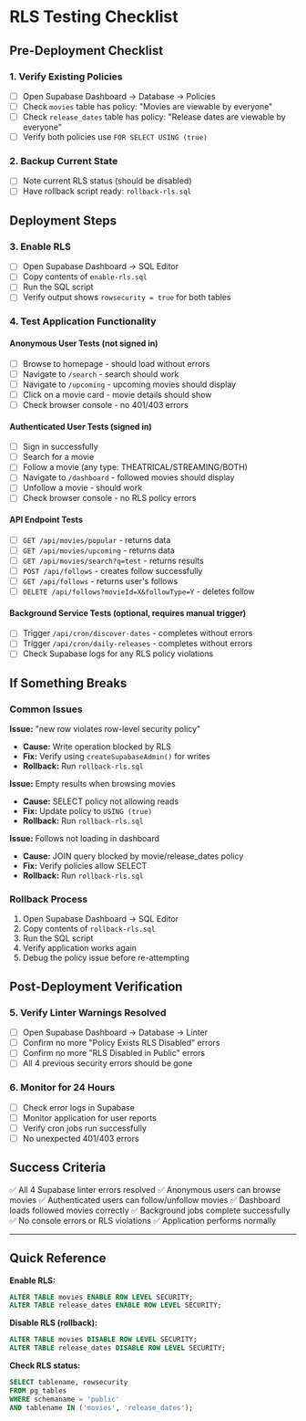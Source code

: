 # RLS Testing Checklist

## Pre-Deployment Checklist

### 1. Verify Existing Policies
- [ ] Open Supabase Dashboard → Database → Policies
- [ ] Check `movies` table has policy: "Movies are viewable by everyone"
- [ ] Check `release_dates` table has policy: "Release dates are viewable by everyone"
- [ ] Verify both policies use `FOR SELECT USING (true)`

### 2. Backup Current State
- [ ] Note current RLS status (should be disabled)
- [ ] Have rollback script ready: `rollback-rls.sql`

## Deployment Steps

### 3. Enable RLS
- [ ] Open Supabase Dashboard → SQL Editor
- [ ] Copy contents of `enable-rls.sql`
- [ ] Run the SQL script
- [ ] Verify output shows `rowsecurity = true` for both tables

### 4. Test Application Functionality

#### Anonymous User Tests (not signed in)
- [ ] Browse to homepage - should load without errors
- [ ] Navigate to `/search` - search should work
- [ ] Navigate to `/upcoming` - upcoming movies should display
- [ ] Click on a movie card - movie details should show
- [ ] Check browser console - no 401/403 errors

#### Authenticated User Tests (signed in)
- [ ] Sign in successfully
- [ ] Search for a movie
- [ ] Follow a movie (any type: THEATRICAL/STREAMING/BOTH)
- [ ] Navigate to `/dashboard` - followed movies should display
- [ ] Unfollow a movie - should work
- [ ] Check browser console - no RLS policy errors

#### API Endpoint Tests
- [ ] `GET /api/movies/popular` - returns data
- [ ] `GET /api/movies/upcoming` - returns data
- [ ] `GET /api/movies/search?q=test` - returns results
- [ ] `POST /api/follows` - creates follow successfully
- [ ] `GET /api/follows` - returns user's follows
- [ ] `DELETE /api/follows?movieId=X&followType=Y` - deletes follow

#### Background Service Tests (optional, requires manual trigger)
- [ ] Trigger `/api/cron/discover-dates` - completes without errors
- [ ] Trigger `/api/cron/daily-releases` - completes without errors
- [ ] Check Supabase logs for any RLS policy violations

## If Something Breaks

### Common Issues

**Issue:** "new row violates row-level security policy"
- **Cause:** Write operation blocked by RLS
- **Fix:** Verify using `createSupabaseAdmin()` for writes
- **Rollback:** Run `rollback-rls.sql`

**Issue:** Empty results when browsing movies
- **Cause:** SELECT policy not allowing reads
- **Fix:** Update policy to `USING (true)`
- **Rollback:** Run `rollback-rls.sql`

**Issue:** Follows not loading in dashboard
- **Cause:** JOIN query blocked by movie/release_dates policy
- **Fix:** Verify policies allow SELECT
- **Rollback:** Run `rollback-rls.sql`

### Rollback Process
1. Open Supabase Dashboard → SQL Editor
2. Copy contents of `rollback-rls.sql`
3. Run the SQL script
4. Verify application works again
5. Debug the policy issue before re-attempting

## Post-Deployment Verification

### 5. Verify Linter Warnings Resolved
- [ ] Open Supabase Dashboard → Database → Linter
- [ ] Confirm no more "Policy Exists RLS Disabled" errors
- [ ] Confirm no more "RLS Disabled in Public" errors
- [ ] All 4 previous security errors should be gone

### 6. Monitor for 24 Hours
- [ ] Check error logs in Supabase
- [ ] Monitor application for user reports
- [ ] Verify cron jobs run successfully
- [ ] No unexpected 401/403 errors

## Success Criteria

✅ All 4 Supabase linter errors resolved
✅ Anonymous users can browse movies
✅ Authenticated users can follow/unfollow movies
✅ Dashboard loads followed movies correctly
✅ Background jobs complete successfully
✅ No console errors or RLS violations
✅ Application performs normally

---

## Quick Reference

**Enable RLS:**
```sql
ALTER TABLE movies ENABLE ROW LEVEL SECURITY;
ALTER TABLE release_dates ENABLE ROW LEVEL SECURITY;
```

**Disable RLS (rollback):**
```sql
ALTER TABLE movies DISABLE ROW LEVEL SECURITY;
ALTER TABLE release_dates DISABLE ROW LEVEL SECURITY;
```

**Check RLS status:**
```sql
SELECT tablename, rowsecurity
FROM pg_tables
WHERE schemaname = 'public'
AND tablename IN ('movies', 'release_dates');
```
